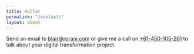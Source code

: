```yaml
---
title: Holler
permalink: "/contact/"
layout: about
---
```


Send an email to <a href="mailto:blair@rorani.com">blair@rorani.com</a> or give me a call on <a href="tel:+61450105261">+61-450-105-261</a> to talk about your digital transformation project.

